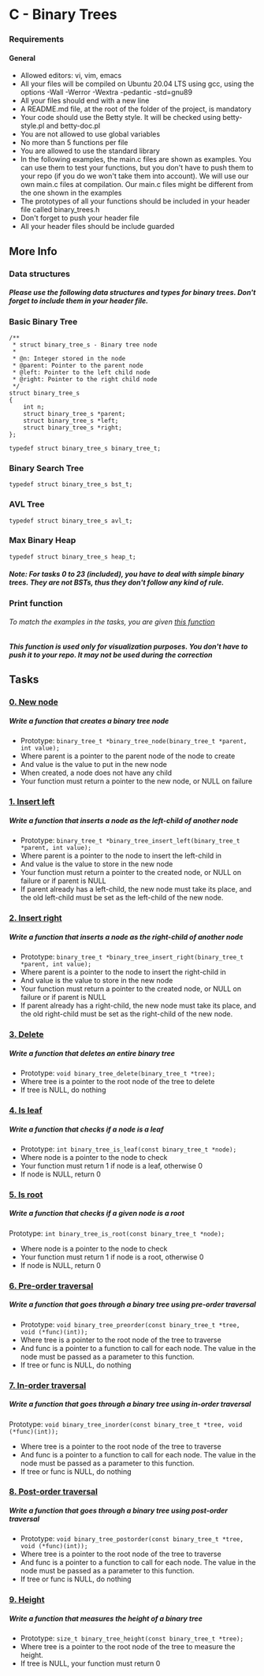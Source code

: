 # C - Binary Trees

### Requirements
#### General
- Allowed editors: vi, vim, emacs
- All your files will be compiled on Ubuntu 20.04 LTS using gcc, 
  using the options -Wall -Werror -Wextra -pedantic -std=gnu89
- All your files should end with a new line
- A README.md file, at the root of the folder of the project, is mandatory
- Your code should use the Betty style. It will be checked using betty-style.pl and betty-doc.pl
- You are not allowed to use global variables
- No more than 5 functions per file
- You are allowed to use the standard library
- In the following examples, the main.c files are shown as examples. 
  You can use them to test your functions, but you don't have to push 
  them to your repo (if you do we won't take them into account). 
  We will use our own main.c files at compilation. Our main.c files might 
  be different from the one shown in the examples
- The prototypes of all your functions should be included 
  in your header file called binary_trees.h
- Don't forget to push your header file
- All your header files should be include guarded

## More Info
### Data structures
##### Please use the following data structures and types for binary trees. Don't forget to include them in your header file.

### Basic Binary Tree

```
/**
 * struct binary_tree_s - Binary tree node
 *
 * @n: Integer stored in the node
 * @parent: Pointer to the parent node
 * @left: Pointer to the left child node
 * @right: Pointer to the right child node
 */
struct binary_tree_s
{
    int n;
    struct binary_tree_s *parent;
    struct binary_tree_s *left;
    struct binary_tree_s *right;
};

typedef struct binary_tree_s binary_tree_t;
```

### Binary Search Tree
```
typedef struct binary_tree_s bst_t;
```

### AVL Tree
```
typedef struct binary_tree_s avl_t;
```
### Max Binary Heap
```
typedef struct binary_tree_s heap_t;
```
##### Note: For tasks 0 to 23 (included), you have to deal with simple binary trees. They are not BSTs, thus they don't follow any kind of rule.

### Print function
###### To match the examples in the tasks, you are given [this function](https://github.com/hs-hq/0x1C.c/tree/main)

##### This function is used only for visualization purposes. You don't have to push it to your repo. It may not be used during the correction

## Tasks

### [0. New node](https://github.com/WennieL/holbertonschool-binary_trees/blob/main/0-binary_tree_node.c)
##### Write a function that creates a binary tree node

- Prototype: ```binary_tree_t *binary_tree_node(binary_tree_t *parent, int value); ```
- Where parent is a pointer to the parent node of the node to create
- And value is the value to put in the new node
- When created, a node does not have any child
- Your function must return a pointer to the new node, or NULL on failure

### [1. Insert left](https://github.com/WennieL/holbertonschool-binary_trees/blob/main/1-binary_tree_insert_left.c)
##### Write a function that inserts a node as the left-child of another node

- Prototype: ```binary_tree_t *binary_tree_insert_left(binary_tree_t *parent, int value); ```
- Where parent is a pointer to the node to insert the left-child in
- And value is the value to store in the new node
- Your function must return a pointer to the created node, or NULL on failure or if parent is NULL
- If parent already has a left-child, the new node must take its place, 
  and the old left-child must be set as the left-child of the new node.

### [2. Insert right](https://github.com/WennieL/holbertonschool-binary_trees/blob/main/2-binary_tree_insert_right.c)
##### Write a function that inserts a node as the right-child of another node

- Prototype: ```binary_tree_t *binary_tree_insert_right(binary_tree_t *parent, int value); ```
- Where parent is a pointer to the node to insert the right-child in
- And value is the value to store in the new node
- Your function must return a pointer to the created node, or NULL on failure or if parent is NULL
- If parent already has a right-child, the new node must take its place, 
  and the old right-child must be set as the right-child of the new node.

### [3. Delete](https://github.com/WennieL/holbertonschool-binary_trees/blob/main/3-binary_tree_delete.c)
##### Write a function that deletes an entire binary tree

- Prototype: ```void binary_tree_delete(binary_tree_t *tree); ```
- Where tree is a pointer to the root node of the tree to delete
- If tree is NULL, do nothing

### [4. Is leaf](https://github.com/WennieL/holbertonschool-binary_trees/blob/main/4-binary_tree_is_leaf.c)
##### Write a function that checks if a node is a leaf

- Prototype: ```int binary_tree_is_leaf(const binary_tree_t *node); ```
- Where node is a pointer to the node to check
- Your function must return 1 if node is a leaf, otherwise 0
- If node is NULL, return 0

### [5. Is root](https://github.com/WennieL/holbertonschool-binary_trees/blob/main/5-binary_tree_is_root.c)
##### Write a function that checks if a given node is a root

Prototype: ```int binary_tree_is_root(const binary_tree_t *node);```
- Where node is a pointer to the node to check
- Your function must return 1 if node is a root, otherwise 0
- If node is NULL, return 0

### [6. Pre-order traversal](https://github.com/WennieL/holbertonschool-binary_trees/blob/main/6-binary_tree_preorder.c)
##### Write a function that goes through a binary tree using pre-order traversal

- Prototype: ```void binary_tree_preorder(const binary_tree_t *tree, void (*func)(int));```
- Where tree is a pointer to the root node of the tree to traverse
- And func is a pointer to a function to call for each node. 
  The value in the node must be passed as a parameter to this function.
- If tree or func is NULL, do nothing

### [7. In-order traversal](https://github.com/WennieL/holbertonschool-binary_trees/blob/main/7-binary_tree_inorder.c)
##### Write a function that goes through a binary tree using in-order traversal

Prototype: ```void binary_tree_inorder(const binary_tree_t *tree, void (*func)(int));```
- Where tree is a pointer to the root node of the tree to traverse
- And func is a pointer to a function to call for each node. 
  The value in the node must be passed as a parameter to this function.
- If tree or func is NULL, do nothing

### [8. Post-order traversal](https://github.com/WennieL/holbertonschool-binary_trees/blob/main/8-binary_tree_postorder.c)
##### Write a function that goes through a binary tree using post-order traversal

- Prototype: ```void binary_tree_postorder(const binary_tree_t *tree, void (*func)(int));```
- Where tree is a pointer to the root node of the tree to traverse
- And func is a pointer to a function to call for each node. 
  The value in the node must be passed as a parameter to this function.
- If tree or func is NULL, do nothing

### [9. Height]()
##### Write a function that measures the height of a binary tree

- Prototype: ```size_t binary_tree_height(const binary_tree_t *tree);```
- Where tree is a pointer to the root node of the tree to measure the height.
- If tree is NULL, your function must return 0
